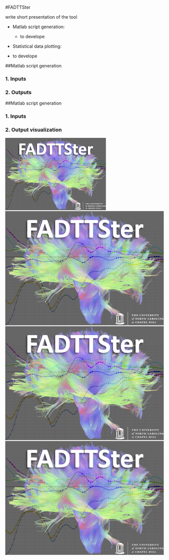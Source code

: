 #FADTTSter

write short presentation of the tool

- Matlab script generation:
    * to develope

- Statistical data plotting:
* to develope

##Matlab script generation

### 1. Inputs


### 2. Outputs


##Matlab script generation

### 1. Inputs

### 2. Output visualization

![Logo_small](doc/Logo/logoFADTTSter_small.jpg "Logo FADTTSter small")
![Logo_medium](doc/Logo/logoFADTTSter_medium.jpeg "Logo FADTTSter medium")
![Logo_large](doc/Logo/logoFADTTSter_large.jpeg "Logo FADTTSter large")
![Logo_huge](doc/Logo/logoFADTTSter_huge.jpeg "Logo FADTTSter huge")
